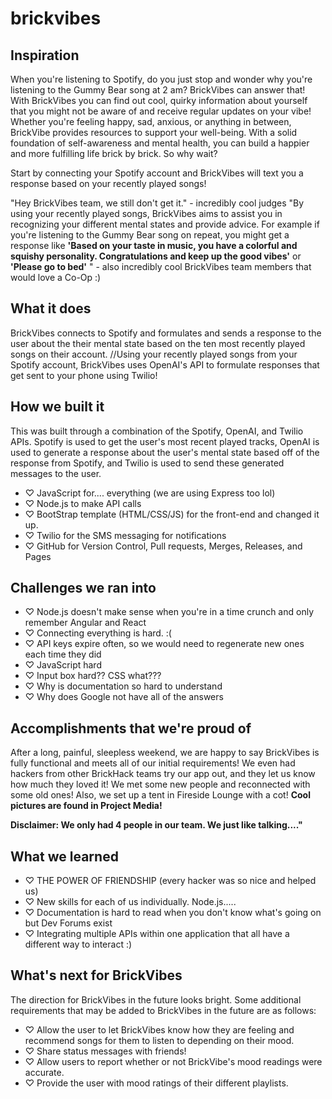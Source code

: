 # brickvibes

## Inspiration

When you're listening to Spotify, do you just stop and wonder why you're listening to the Gummy Bear song at 2 am? BrickVibes can answer that! With BrickVibes you can find out cool, quirky information about yourself that you might not be aware of and receive regular updates on your vibe! Whether you're feeling happy, sad, anxious, or anything in between, BrickVibe provides resources to support your well-being. With a solid foundation of self-awareness and mental health, you can build a happier and more fulfilling life brick by brick. So why wait?

Start by connecting your Spotify account and BrickVibes will text you a response based on your recently played songs!

"Hey BrickVibes team, we still don't get it." - incredibly cool judges
"By using your recently played songs, BrickVibes aims to assist you in recognizing your different mental states and provide advice. For example if you're listening to the Gummy Bear song on repeat, you might get a response like **'Based on your taste in music, you have a colorful and squishy personality. Congratulations and keep up the good vibes'** or **'Please go to bed'** " - also incredibly cool BrickVibes team members that would love a Co-Op :)

## What it does
BrickVibes connects to Spotify and formulates and sends a response to the user about the their mental state based on the ten most recently played songs on their account.
//Using your recently played songs from your Spotify account, BrickVibes uses OpenAI's API to formulate responses that get sent to your phone using Twilio! 

## How we built it
This was built through a combination of the Spotify, OpenAI, and Twilio APIs. Spotify is used to get the user's most recent played tracks, OpenAI is used to generate a response about the user's mental state based off of the response from Spotify, and Twilio is used to send these generated messages to the user.
 
- ♡ JavaScript for.... everything (we are using Express too lol)
- ♡ Node.js to make API calls
- ♡ BootStrap template (HTML/CSS/JS) for the front-end and changed it up.
- ♡ Twilio for the SMS messaging for notifications
- ♡ GitHub for Version Control, Pull requests, Merges, Releases, and Pages

## Challenges we ran into
- ♡ Node.js doesn't make sense when you're in a time crunch and only remember Angular and React
- ♡ Connecting everything is hard. :(
- ♡ API keys expire often, so we would need to regenerate new ones each time they did
- ♡ JavaScript hard 
- ♡ Input box hard?? CSS what???
- ♡ Why is documentation so hard to understand
- ♡ Why does Google not have all of the answers 

## Accomplishments that we're proud of
After a long, painful, sleepless weekend, we are happy to say BrickVibes is fully functional and meets all of our initial requirements! We even had hackers from other BrickHack teams try our app out, and they let us know how much they loved it! We met some new people and reconnected with some old ones! Also, we set up a tent in Fireside Lounge with a cot! **Cool pictures are found in Project Media!**

**Disclaimer: We only had 4 people in our team. We just like talking...."**

## What we learned
- ♡ THE POWER OF FRIENDSHIP (every hacker was so nice and helped us)
- ♡ New skills for each of us individually. Node.js.....
- ♡ Documentation is hard to read when you don't know what's going on but Dev Forums exist
- ♡ Integrating multiple APIs within one application that all have a different way to interact :)

## What's next for BrickVibes
The direction for BrickVibes in the future looks bright. Some additional requirements that may be added to BrickVibes in the future are as follows:
- ♡ Allow the user to let BrickVibes know how they are feeling and recommend songs for them to listen to depending on their mood.
- ♡ Share status messages with friends!
- ♡ Allow users to report whether or not BrickVibe's mood readings were accurate.
- ♡ Provide the user with mood ratings of their different playlists.
